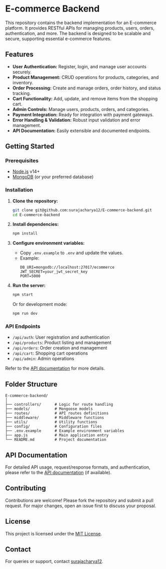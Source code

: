# E-commerce Backend

This repository contains the backend implementation for an E-commerce platform. It provides RESTful APIs for managing products, users, orders, authentication, and more. The backend is designed to be scalable and secure, supporting essential e-commerce features.

## Features

- **User Authentication:** Register, login, and manage user accounts securely.
- **Product Management:** CRUD operations for products, categories, and inventory.
- **Order Processing:** Create and manage orders, order history, and status tracking.
- **Cart Functionality:** Add, update, and remove items from the shopping cart.
- **Admin Controls:** Manage users, products, orders, and categories.
- **Payment Integration:** Ready for integration with payment gateways.
- **Error Handling & Validation:** Robust input validation and error management.
- **API Documentation:** Easily extensible and documented endpoints.

## Getting Started

### Prerequisites

- [Node.js](https://nodejs.org/) v14+
- [MongoDB](https://www.mongodb.com/) (or your preferred database)

### Installation

1. **Clone the repository:**
   ```bash
   git clone git@github.com:surajacharya12/E-commerce-backend.git
   cd E-commerce-backend
   ```

2. **Install dependencies:**
   ```bash
   npm install
   ```

3. **Configure environment variables:**
   - Copy `.env.example` to `.env` and update the values.
   - Example:
     ```
     DB_URI=mongodb://localhost:27017/ecommerce
     JWT_SECRET=your_jwt_secret_key
     PORT=5000
     ```

4. **Run the server:**
   ```bash
   npm start
   ```
   Or for development mode:
   ```bash
   npm run dev
   ```

### API Endpoints

- `/api/auth`: User registration and authentication
- `/api/products`: Product listing and management
- `/api/orders`: Order creation and management
- `/api/cart`: Shopping cart operations
- `/api/admin`: Admin operations

Refer to the [API documentation](#api-documentation) for more details.

## Folder Structure

```
E-commerce-backend/
│
├── controllers/      # Logic for route handling
├── models/           # Mongoose models
├── routes/           # API routes definitions
├── middleware/       # Middleware functions
├── utils/            # Utility functions
├── config/           # Configuration files
├── .env.example      # Example environment variables
├── app.js            # Main application entry
└── README.md         # Project documentation
```

## API Documentation

For detailed API usage, request/response formats, and authentication, please refer to the [API documentation](docs/API.md) (if available).

## Contributing

Contributions are welcome! Please fork the repository and submit a pull request. For major changes, open an issue first to discuss your proposal.

## License

This project is licensed under the [MIT License](LICENSE).

## Contact

For queries or support, contact [surajacharya12](https://github.com/surajacharya12).
